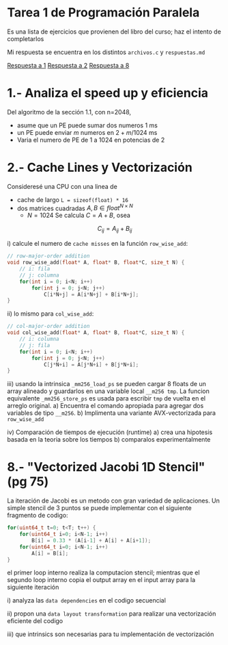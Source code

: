 # Tarea 1 de Programación Paralela
Es una lista de ejercicios que provienen del libro del curso;
haz el intento de completarlos

Mi respuesta se encuentra en los distintos `archivos.c` y `respuestas.md`

[Respuesta a 1](Respuesta1.md)
[Respuesta a 2](Respuesta2.md)
[Respuesta a 8](Respuesta8.md)


# 1.- Analiza el speed up y eficiencia
Del algoritmo de la sección 1.1, con n=2048, 
- asume que un PE puede sumar dos numeros 1 ms
- un PE puede enviar $m$ numeros en $2 + m/1024$ ms
- Varia el numero de PE de 1 a 1024 en potencias de 2

# 2.- Cache Lines y Vectorización
Consideresé una CPU con una linea de 
- cache de largo `L = sizeof(float) * 16` 
- dos matrices cuadradas $A, B \in float^{N \times N}$
	- $N = 1024$
Se calcula $C = A+B$, osea 

$$
C_{ij} = A_{ij} + B_{ij}
$$

i) calcule el numero de `cache misses` en la función `row_wise_add`:

```c++
// row-major-order addition
void row_wise_add(float* A, float* B, float*C, size_t N) {
	// i: fila
	// j: columna
	for(int i = 0; i<N; i++)
		for(int j = 0; j<N; j++)
			C[i*N+j] = A[i*N+j] + B[i*N+j];
}
```

ii) lo mismo para `col_wise_add`:

```c++
// col-major-order addition
void col_wise_add(float* A, float* B, float*C, size_t N) {
	// i: columna
	// j: fila
	for(int i = 0; i<N; i++)
		for(int j = 0; j<N; j++)
			C[j*N+i] = A[j*N+i] + B[j*N+i];
}
```

iii) usando la intrinsica `_mm256_load_ps` se pueden cargar 8 floats de un array alineado y guardarlos en una variable local `__m256 tmp`. La funcion equivalente `_mm256_store_ps` es usada para escribir `tmp` de vuelta en el arreglo original. 
	a) Encuentra el comando apropiada para agregar dos variables de tipo `__m256`.
	b) Implimenta una variante AVX-vectorizada para `row_wise_add`

iv) Comparación de tiempos de ejecución (runtime)
	a) crea una hipotesis basada en la teoria sobre los tiempos
	b) comparalos experimentalmente





# 8.- "Vectorized Jacobi 1D Stencil" (pg 75)
La iteración de Jacobi es un metodo con gran variedad de aplicaciones. Un simple stencil de 3 puntos se puede implementar con el siguiente fragmento de codigo:

```c++
for(uint64_t t=0; t<T; t++) {
	for(uint64_t i=0; i<N-1; i++)
		B[i] = 0.33 * (A[i-1] + A[i] + A[i+1]);
	for(uint64_t i=0; i<N-1; i++)
		A[i] = B[i];
}
```
el primer loop interno realiza la computacion stencil; mientras que el segundo loop interno copia el output array en el input array para la siguiente iteración

i) analyza las `data dependencies` en el codigo secuencial

ii) propon una `data layout transformation` para realizar una vectorización eficiente del codigo

iii) que intrinsics son necesarias para tu implementación de vectorización


